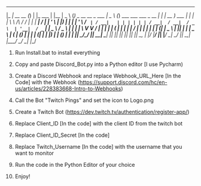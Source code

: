 
  _____              _   _            _         ____    _                           ____    _                                   _     ____            _   
 |_   _| __      __ (_) | |_    ___  | |__     |  _ \  (_)  _ __     __ _   ___    |  _ \  (_)  ___    ___    ___    _ __    __| |   | __ )    ___   | |_ 
   | |   \ \ /\ / / | | | __|  / __| | '_ \    | |_) | | | | '_ \   / _` | / __|   | | | | | | / __|  / __|  / _ \  | '__|  / _` |   |  _ \   / _ \  | __|
   | |    \ V  V /  | | | |_  | (__  | | | |   |  __/  | | | | | | | (_| | \__ \   | |_| | | | \__ \ | (__  | (_) | | |    | (_| |   | |_) | | (_) | | |_ 
   |_|     \_/\_/   |_|  \__|  \___| |_| |_|   |_|     |_| |_| |_|  \__, | |___/   |____/  |_| |___/  \___|  \___/  |_|     \__,_|   |____/   \___/   \__|
                                                                    |___/                                                                                 

1. Run Install.bat to install everything

2. Copy and paste Discord_Bot.py into a Python editor [I use Pycharm)

3. Create a Discord Webhook and replace Webhook_URL_Here [In the Code] with the Webhook (https://support.discord.com/hc/en-us/articles/228383668-Intro-to-Webhooks)

4. Call the Bot "Twitch Pings" and set the icon to Logo.png

5. Create a Twitch Bot (https://dev.twitch.tv/authentication/register-app/)

6. Replace Client_ID [In the code] with the client ID from the twitch bot

7. Replace Client_ID_Secret [In the code]

8. Replace Twitch_Username [In the code] with the username that you want to monitor

9. Run the code in the Python Editor of your choice

10. Enjoy!